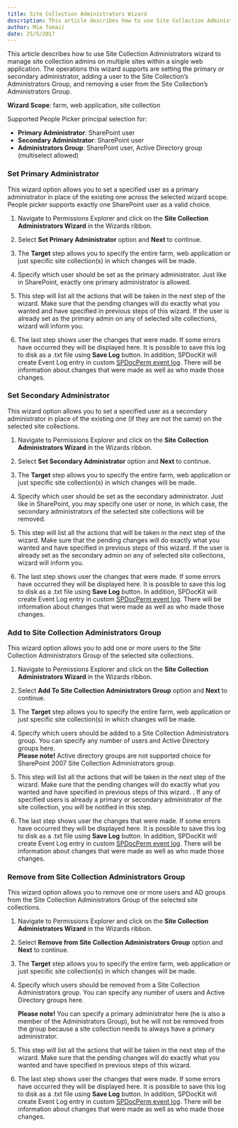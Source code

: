 ```yaml
---
title: Site Collection Administrators Wizard
description: This article describes how to use Site Collection Administrators wizard to manage site collection admins on multiple sites within a single web application.
author: Mia Tomaić
date: 25/5/2017
---
```

This article describes how to use Site Collection Administrators wizard to manage site collection admins on multiple sites within a single web application. The operations this wizard supports are setting the primary or secondary administrator, adding a user to the Site Collection’s Administrators Group, and removing a user from the Site Collection’s Administrators Group.

**Wizard Scope**: farm, web application, site collection

Supported People Picker principal selection for:

* **Primary Administrator**: SharePoint user
* **Secondary Administrator**: SharePoint user
* **Administrators Group**: SharePoint user, Active Directory group (multiselect allowed)

### Set Primary Administrator
This wizard option allows you to set a specified user as a primary administrator in place of the existing one across the selected wizard scope. People picker supports exactly one SharePoint user as a valid choice.
1.  Navigate to Permissions Explorer and click on the **Site Collection Administrators Wizard** in the Wizards ribbon.

2. Select **Set Primary Administrator** option and **Next** to continue.

3. The **Target** step allows you to specify the entire farm, web application or just specific site collection(s) in which changes will be made.

4. Specify which user should be set as the primary administrator. Just like in SharePoint, exactly one primary administrator is allowed.

5. This step will list all the actions that will be taken in the next step of the wizard. Make sure that the pending changes will do exactly what you wanted and have specified in previous steps of this wizard. If the user is already set as the primary admin on any of selected site collections, wizard will inform you.

6. The last step shows user the changes that were made. If some errors have occurred they will be displayed here. It is possible to save this log to disk as a .txt file using **Save Log** button. In addition, SPDocKit will create Event Log entry in custom [SPDocPerm event log](#internal/permission-management/spdockit-permission-management-event-log). There will be information about changes that were made as well as who made those changes.

### Set Secondary Administrator 
This wizard option allows you to set a specified user as a secondary administrator in place of the existing one (if they are not the same) on the selected site collections.

1. Navigate to Permissions Explorer and click on the **Site Collection Administrators Wizard** in the Wizards ribbon.

2. Select **Set Secondary Administrator** option and **Next** to continue.

3. The **Target** step allows you to specify the entire farm, web application or just specific site collection(s) in which changes will be made.

4. Specify which user should be set as the secondary administrator. Just like in SharePoint, you may specify one user or none, in which case, the secondary administrators of the selected site collections will be removed.

5. This step will list all the actions that will be taken in the next step of the wizard. Make sure that the pending changes will do exactly what you wanted and have specified in previous steps of this wizard. If the user is already set as the secondary admin on any of selected site collections, wizard will inform you.

6. The last step shows user the changes that were made. If some errors have occurred they will be displayed here. It is possible to save this log to disk as a .txt file using **Save Log** button. In addition, SPDocKit will create Event Log entry in custom [SPDocPerm event log](#internal/permission-management/spdockit-permission-management-event-log). There will be information about changes that were made as well as who made those changes.

### Add to Site Collection Administrators Group
This wizard option allows you to add one or more users to the Site Collection Administrators Group of the selected site collections.

1. Navigate to Permissions Explorer and click on the **Site Collection Administrators Wizard** in the Wizards ribbon.

2. Select **Add To Site Collection Administrators Group** option and **Next** to continue.

3. The **Target** step allows you to specify the entire farm, web application or just specific site collection(s) in which changes will be made.

4. Specify which users should be added to a Site Collection Administrators group. You can specify any number of users and Active Directory groups here.  
**Please note!** Active directory groups are not supported choice for SharePoint 2007 Site Collection Administrators group.

5. This step will list all the actions that will be taken in the next step of the wizard. Make sure that the pending changes will do exactly what you wanted and have specified in previous steps of this wizard. . If any of specified users is already a primary or secondary administrator of the site collection, you will be notified in this step.

6. The last step shows user the changes that were made. If some errors have occurred they will be displayed here. It is possible to save this log to disk as a .txt file using **Save Log** button. In addition, SPDocKit will create Event Log entry in custom [SPDocPerm event log](#internal/permission-management/spdockit-permission-management-event-log). There will be information about changes that were made as well as who made those changes.

### Remove from Site Collection Administrators Group
This wizard option allows you to remove one or more users and AD groups from the Site Collection Administrators Group of the selected site collections.

1. Navigate to Permissions Explorer and click on the **Site Collection Administrators Wizard** in the Wizards ribbon.

2. Select **Remove from Site Collection Administrators Group** option and **Next** to continue.

3. The **Target** step allows you to specify the entire farm, web application or just specific site collection(s) in which changes will be made.

4. Specify which users should be removed from a Site Collection Administrators group. You can specify any number of users and Active Directory groups here.

    **Please note!** You can specify a primary administrator here (he is also a member of the Administrators Group), but he will not be removed from the group because a site collection needs to always have a primary administrator.

5. This step will list all the actions that will be taken in the next step of the wizard. Make sure that the pending changes will do exactly what you wanted and have specified in previous steps of this wizard.

6.  The last step shows user the changes that were made. If some errors have occurred they will be displayed here. It is possible to save this log to disk as a .txt file using **Save Log** button. In addition, SPDocKit will create Event Log entry in custom [SPDocPerm event log](#internal/permission-management/spdockit-permission-management-event-log). There will be information about changes that were made as well as who made those changes.
